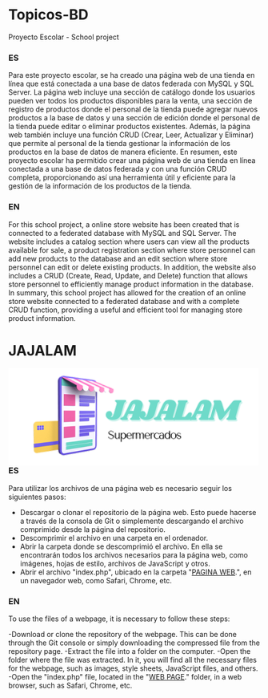 # Topicos-BD
Proyecto Escolar - School project

### ES

Para este proyecto escolar, se ha creado una página web de una tienda en línea que está conectada a una base de datos federada con MySQL y SQL Server. La página web incluye una sección de catálogo donde los usuarios pueden ver todos los productos disponibles para la venta, una sección de registro de productos donde el personal de la tienda puede agregar nuevos productos a la base de datos y una sección de edición donde el personal de la tienda puede editar o eliminar productos existentes. Además, la página web también incluye una función CRUD (Crear, Leer, Actualizar y Eliminar) que permite al personal de la tienda gestionar la información de los productos en la base de datos de manera eficiente. En resumen, este proyecto escolar ha permitido crear una página web de una tienda en línea conectada a una base de datos federada y con una función CRUD completa, proporcionando así una herramienta útil y eficiente para la gestión de la información de los productos de la tienda.

### EN

For this school project, a online store website has been created that is connected to a federated database with MySQL and SQL Server. The website includes a catalog section where users can view all the products available for sale, a product registration section where store personnel can add new products to the database and an edit section where store personnel can edit or delete existing products. In addition, the website also includes a CRUD (Create, Read, Update, and Delete) function that allows store personnel to efficiently manage product information in the database. In summary, this school project has allowed for the creation of an online store website connected to a federated database and with a complete CRUD function, providing a useful and efficient tool for managing store product information.

# JAJALAM
<p align="center">
<img src="PAGINA WEB/img/logo.png"
	alt="JAJALAM logo"
	width="500"
	style="float: left; margin-right: 10px;" />
</p>

### ES
Para utilizar los archivos de una página web es necesario seguir los siguientes pasos:

- Descargar o clonar el repositorio de la página web. Esto puede hacerse a través de la consola de Git o simplemente descargando el archivo comprimido desde la página del repositorio.
- Descomprimir el archivo en una carpeta en el ordenador.
- Abrir la carpeta donde se descomprimió el archivo. En ella se encontrarán todos los archivos necesarios para la página web, como imágenes, hojas de estilo, archivos de JavaScript y otros.
- Abrir el archivo "index.php", ubicado en la carpeta "[PAGINA WEB](https://github.com/UnTalLGsus/Topicos-BD/tree/main/PAGINA%20WEB).", en un navegador web, como Safari, Chrome, etc.

### EN

To use the files of a webpage, it is necessary to follow these steps:

-Download or clone the repository of the webpage. This can be done through the Git console or simply downloading the compressed file from the repository page.
-Extract the file into a folder on the computer.
-Open the folder where the file was extracted. In it, you will find all the necessary files for the webpage, such as images, style sheets, JavaScript files, and others.
-Open the "index.php" file, located in the "[WEB PAGE](https://github.com/UnTalLGsus/Topicos-BD/tree/main/PAGINA%20WEB)." folder, in a web browser, such as Safari, Chrome, etc. 
